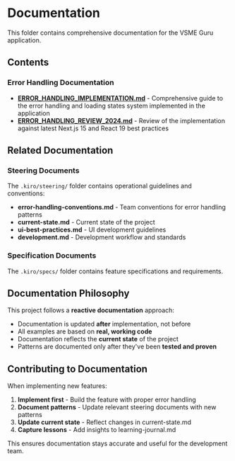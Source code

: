 # Documentation

This folder contains comprehensive documentation for the VSME Guru application.

## Contents

### Error Handling Documentation
- **[ERROR_HANDLING_IMPLEMENTATION.md](./ERROR_HANDLING_IMPLEMENTATION.md)** - Comprehensive guide to the error handling and loading states system implemented in the application
- **[ERROR_HANDLING_REVIEW_2024.md](./ERROR_HANDLING_REVIEW_2024.md)** - Review of the implementation against latest Next.js 15 and React 19 best practices

## Related Documentation

### Steering Documents
The `.kiro/steering/` folder contains operational guidelines and conventions:
- **error-handling-conventions.md** - Team conventions for error handling patterns
- **current-state.md** - Current state of the project
- **ui-best-practices.md** - UI development guidelines
- **development.md** - Development workflow and standards

### Specification Documents
The `.kiro/specs/` folder contains feature specifications and requirements.

## Documentation Philosophy

This project follows a **reactive documentation** approach:
- Documentation is updated **after** implementation, not before
- All examples are based on **real, working code**
- Documentation reflects the **current state** of the project
- Patterns are documented only after they've been **tested and proven**

## Contributing to Documentation

When implementing new features:
1. **Implement first** - Build the feature with proper error handling
2. **Document patterns** - Update relevant steering documents with new patterns
3. **Update current state** - Reflect changes in current-state.md
4. **Capture lessons** - Add insights to learning-journal.md

This ensures documentation stays accurate and useful for the development team.